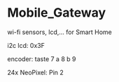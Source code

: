 # Mobile_Gateway
wi-fi sensors, lcd,... for Smart Home

i2c lcd: 0x3F

encoder:
  taste 7
  a     8
  b     9
  
24x NeoPixel:
    Pin   2
  
